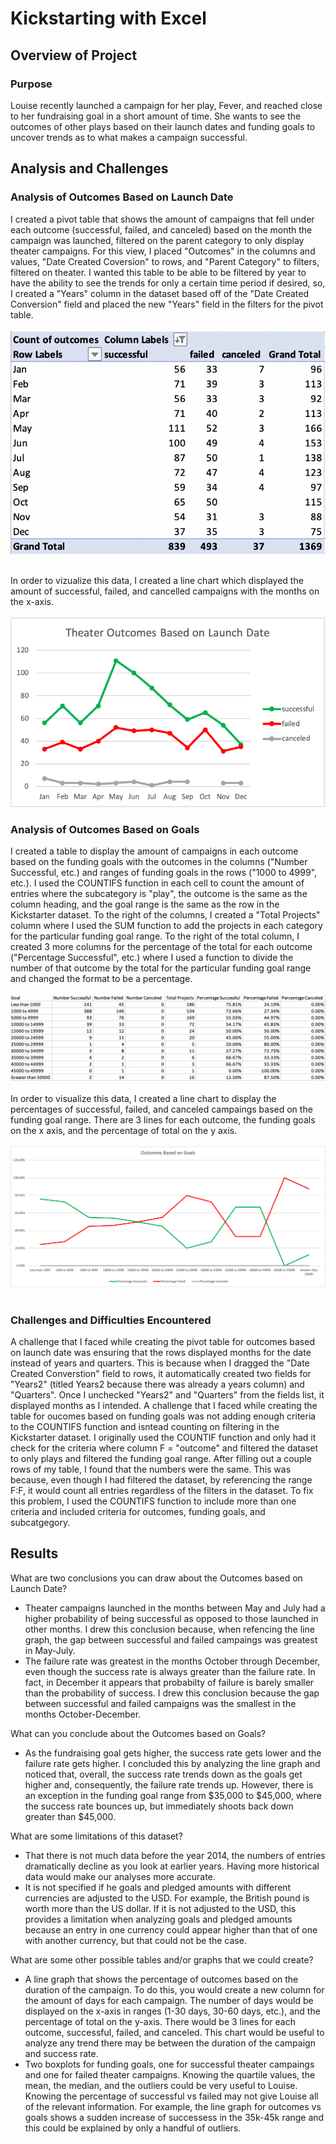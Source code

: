 # Kickstarting with Excel

## Overview of Project

### Purpose
Louise recently launched a campaign for her play, Fever, and reached close to her fundraising goal in a short amount of time. She wants to see the outcomes of other plays based on their launch dates and funding goals to uncover trends as to what makes a campaign successful.

## Analysis and Challenges

### Analysis of Outcomes Based on Launch Date
I created a pivot table that shows the amount of campaigns that fell under each outcome (successful, failed, and canceled) based on the month the campaign was launched, filtered on the parent category to only display theater campaigns. For this view, I placed "Outcomes" in the columns and values, "Date Created Coversion" to rows, and "Parent Category" to filters, filtered on theater. I wanted this table to be able to be filtered by year to have the ability to see the trends for only a certain time period if desired, so, I created a "Years" column in the dataset based off of the "Date Created Conversion" field and placed the new "Years" field  in the filters for the pivot table.<br/><br/>
![SS_Outcomes_vs_Launch_Pivot](https://github.com/cailynjmiller/kickstarter-analysis/blob/main/SS_Outcomes_vs_Launch_Pivot.png)<br/><br/>

In order to vizualize this data, I created a line chart which displayed the amount of successful, failed, and cancelled campaigns with the months on the x-axis.<br/><br/>
![Theater_Outcomes_vs_Launch](https://github.com/cailynjmiller/kickstarter-analysis/blob/main/Theater_Outcomes_vs_Launch.png)<br/>

### Analysis of Outcomes Based on Goals
I created a table to display the amount of campaigns in each outcome based on the funding goals with the outcomes in the columns ("Number Successful, etc.) and ranges of funding goals in the rows ("1000 to 4999", etc.). I used the COUNTIFS function in each cell to count the amount of entries where the subcategory is "play", the outcome is the same as the column heading, and the goal range is the same as the row in the Kickstarter dataset. To the right of the columns, I created a "Total Projects" column where I used the SUM function to add the projects in each category for the particular funding goal range. To the right of the total column, I created 3 more columns for the percentage of the total for each outcome ("Percentage Successful", etc.) where I used a function to divide the number of that outcome by the total for the particular funding goal range and changed the format to be a percentage.<br/><br/>
![SS_Outcomes_vs_Goals_table](SS_Outcomes_vs_Goals_table.png)<br/><br/>
In order to visualize this data, I created a line chart to display the percentages of successful, failed, and canceled campaings based on the funding goal range. There are 3 lines for each outcome, the funding goals on the x axis, and the percentage of total on the y axis.<br/><br/>
![Outcomes_vs_Goals](https://github.com/cailynjmiller/kickstarter-analysis/blob/main/Outcomes_vs_Goals.png)<br/><br/>
  
### Challenges and Difficulties Encountered
A challenge that I faced while creating the pivot table for outcomes based on launch date was ensuring that the rows displayed months for the date instead of years and quarters. This is because when I dragged the "Date Created Converstion" field to rows, it automatically created two fields for "Years2" (titled Years2 because there was already a years column) and "Quarters". Once I unchecked "Years2" and "Quarters" from the fields list, it displayed months as I intended.
A challenge that I faced while creating the table for oucomes based on funding goals was not adding enough criteria to the COUNTIFS function and isntead counting on filtering in the Kickstarter dataset. I originally used the COUNTIF function and only had it check for the criteria where column F = "outcome" and filtered the dataset to only plays and filtered the funding goal range. After filling out a couple rows of my table, I found that the numbers were the same. This was because, even though I had filtered the dataset, by referencing the range F:F, it would count all entries regardless of the filters in the dataset. To fix this problem, I used the COUNTIFS function to include more than one criteria and included criteria for outcomes, funding goals, and subcatgegory.

## Results

What are two conclusions you can draw about the Outcomes based on Launch Date?
- Theater campaigns launched in the months between May and July had a higher probability of being successful as opposed to those launched in other months. I drew this conclusion because, when refencing the line graph, the gap between successful and failed campaings was greatest in May-July.
- The failure rate was greatest in the months October through December, even though the success rate is always greater than the failure rate. In fact, in December it appears that probabilty of failure is barely smaller than the probability of success. I drew this conclusion because the gap between successful and failed campaigns was the smallest in the months October-December.

What can you conclude about the Outcomes based on Goals?
- As the fundraising goal gets higher, the success rate gets lower and the failure rate gets higher. I concluded this by analyzing the line graph and noticed that, overall, the success rate trends down as the goals get higher and, consequently, the failure rate trends up. However, there is an exception in the funding goal range from $35,000 to $45,000, where the success rate bounces up, but immediately shoots back down greater than $45,000.

What are some limitations of this dataset?
- That there is not much data before the year 2014, the numbers of entries dramatically decline as you look at earlier years. Having more historical data would make our analyses more accurate.
- It is not specified if he goals and pledged amounts with different currencies are adjusted to the USD. For example, the British pound is worth more than the US dollar. If it is not adjusted to the USD, this provides a limitation when analyzing goals and pledged amounts because an entry in one currency could appear higher than that of one with another currency, but that could not be the case.

What are some other possible tables and/or graphs that we could create?
- A line graph that shows the percentage of outcomes based on the duration of the campaign. To do this, you would create a new column for the amount of days for each campaign. The number of days would be displayed on the x-axis in ranges (1-30 days, 30-60 days, etc.), and the percentage of total on the y-axis. There would be 3 lines for each outcome, successful, failed, and canceled. This chart would be useful to analyze any trend there may be between the duration of the campaign and success rate.
- Two boxplots for funding goals, one for successful theater campaings and one for failed theater campaigns. Knowing the quartile values, the mean, the median, and the outliers could be very useful to Louise. Knowing the percentage of successful vs failed may not give Louise all of the relevant information. For example, the line graph for outcomes vs goals shows a sudden increase of successess in the 35k-45k range and this could be explained by only a handful of outliers.
